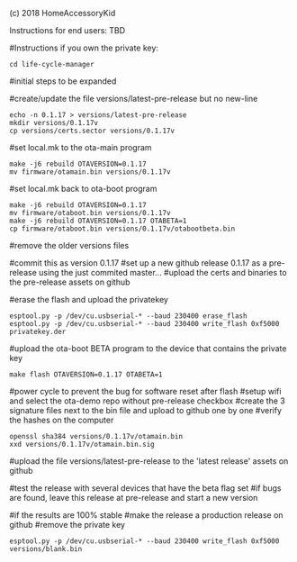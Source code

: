 (c) 2018 HomeAccessoryKid

Instructions for end users:
TBD

#Instructions if you own the private key:
```
cd life-cycle-manager
```
#initial steps to be expanded

#create/update the file versions/latest-pre-release but no new-line
```
echo -n 0.1.17 > versions/latest-pre-release
mkdir versions/0.1.17v
cp versions/certs.sector versions/0.1.17v
```
#set local.mk to the ota-main program
```
make -j6 rebuild OTAVERSION=0.1.17
mv firmware/otamain.bin versions/0.1.17v
```
#set local.mk back to ota-boot program
```
make -j6 rebuild OTAVERSION=0.1.17
mv firmware/otaboot.bin versions/0.1.17v
make -j6 rebuild OTAVERSION=0.1.17 OTABETA=1
cp firmware/otaboot.bin versions/0.1.17v/otabootbeta.bin
```

#remove the older versions files

#commit this as version 0.1.17
#set up a new github release 0.1.17 as a pre-release using the just commited master...
#upload the certs and binaries to the pre-release assets on github

#erase the flash and upload the privatekey
```
esptool.py -p /dev/cu.usbserial-* --baud 230400 erase_flash 
esptool.py -p /dev/cu.usbserial-* --baud 230400 write_flash 0xf5000 privatekey.der
```
#upload the ota-boot BETA program to the device that contains the private key
```
make flash OTAVERSION=0.1.17 OTABETA=1
```
#power cycle to prevent the bug for software reset after flash
#setup wifi and select the ota-demo repo without pre-release checkbox
#create the 3 signature files next to the bin file and upload to github one by one
#verify the hashes on the computer
```
openssl sha384 versions/0.1.17v/otamain.bin
xxd versions/0.1.17v/otamain.bin.sig
```

#upload the file versions/latest-pre-release to the 'latest release' assets on github

#test the release with several devices that have the beta flag set
#if bugs are found, leave this release at pre-release and start a new version

#if the results are 100% stable
#make the release a production release on github
#remove the private key
```
esptool.py -p /dev/cu.usbserial-* --baud 230400 write_flash 0xf5000 versions/blank.bin
```
